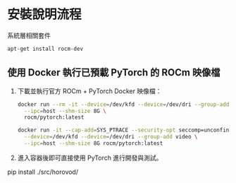 # 安裝說明流程
系統層相關套件
```bash
apt-get install rocm-dev
```

## 使用 Docker 執行已預載 PyTorch 的 ROCm 映像檔

1. 下載並執行官方 ROCm + PyTorch Docker 映像檔：
    ```bash
    docker run --rm -it --device=/dev/kfd --device=/dev/dri --group-add video \
      --ipc=host --shm-size 8G \
      rocm/pytorch:latest

    docker run -it --cap-add=SYS_PTRACE --security-opt seccomp=unconfined \
      --device=/dev/kfd --device=/dev/dri --group-add video \
      --ipc=host --shm-size 8G rocm/pytorch:latest
    ```

2. 進入容器後即可直接使用 PyTorch 進行開發與測試。

pip install ./src/horovod/

<!-- ## 1. 安裝 PyTorch 及相關套件
`conda create -p ./env python=3.10`

已安裝指令：
```bash
conda activate ./env
conda install -c conda-forge gcc=12.1.0
conda install -c conda-forge cmake=3.30
conda install mpi4py


# 安裝 rocm
pip3 install torch torchvision torchaudio --index-url https://download.pytorch.org/whl/rocm6.3 --no-cache-dir

export HOROVOD_GPU=ROCM
export HOROVOD_ROCM_HOME=/opt/rocm
export HOROVOD_GPU_OPERATIONS=NCCL
export HOROVOD_WITHOUT_TENSORFLOW=1
export HOROVOD_WITH_PYTORCH=1
export HOROVOD_WITH_MPI=1
export HOROVOD_WITHOUT_MXNET=1

pip install horovod[pytorch] --no-cache-dir --use-pep517
``` -->
